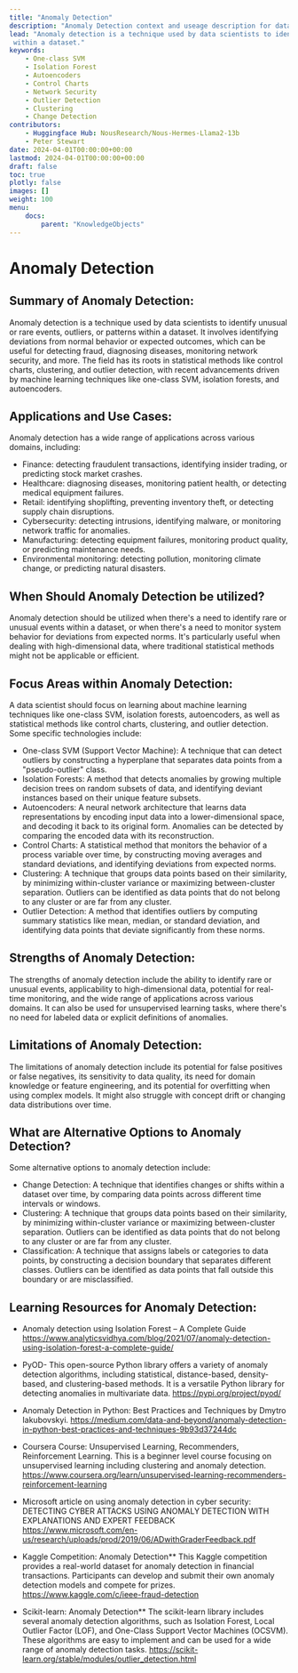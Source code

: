 ```yaml
---
title: "Anomaly Detection"
description: "Anomaly Detection context and useage description for data science students"
lead: "Anomaly detection is a technique used by data scientists to identify unusual or rare events, outliers, or patterns 
 within a dataset."
keywords:
    - One-class SVM
    - Isolation Forest
    - Autoencoders 
    - Control Charts 
    - Network Security
    - Outlier Detection 
    - Clustering 
    - Change Detection
contributors:
    - Huggingface Hub: NousResearch/Nous-Hermes-Llama2-13b
    - Peter Stewart
date: 2024-04-01T00:00:00+00:00
lastmod: 2024-04-01T00:00:00+00:00
draft: false
toc: true
plotly: false
images: []
weight: 100
menu:
    docs:
        parent: "KnowledgeObjects"
---
```


# Anomaly Detection


## Summary of Anomaly Detection:
 Anomaly detection is a technique used by data scientists to identify unusual or rare events, outliers, or patterns 
 within a dataset. It involves identifying deviations from normal behavior or expected outcomes, which can be useful 
 for detecting fraud, diagnosing diseases, monitoring network security, and more. The field has its roots in statistical 
 methods like control charts, clustering, and outlier detection, with recent advancements driven by machine learning 
 techniques like one-class SVM, isolation forests, and autoencoders.

## Applications and Use Cases:
 Anomaly detection has a wide range of applications across various domains, including:
 - Finance: detecting fraudulent transactions, identifying insider trading, or predicting stock market crashes.
 - Healthcare: diagnosing diseases, monitoring patient health, or detecting medical equipment failures.
 - Retail: identifying shoplifting, preventing inventory theft, or detecting supply chain disruptions.
 - Cybersecurity: detecting intrusions, identifying malware, or monitoring network traffic for anomalies.
 - Manufacturing: detecting equipment failures, monitoring product quality, or predicting maintenance needs.
 - Environmental monitoring: detecting pollution, monitoring climate change, or predicting natural disasters.

## When Should Anomaly Detection be utilized?
 Anomaly detection should be utilized when there's a need to identify rare or unusual events within a dataset, or when 
 there's a need to monitor system behavior for deviations from expected norms. It's particularly useful when dealing 
 with high-dimensional data, where traditional statistical methods might not be applicable or efficient.

## Focus Areas within Anomaly Detection:
 A data scientist should focus on learning about machine learning techniques like one-class SVM, isolation forests, autoencoders, 
 as well as statistical methods like control charts, clustering, and outlier detection. Some specific technologies include:
 - One-class SVM (Support Vector Machine): A technique that can detect outliers by constructing a hyperplane that 
 separates data points from a "pseudo-outlier" class.
 - Isolation Forests: A method that detects anomalies by growing multiple decision trees on random subsets of data, 
 and identifying deviant instances based on their unique feature subsets.
 - Autoencoders: A neural network architecture that learns data representations by encoding input data into a lower-dimensional 
 space, and decoding it back to its original form. Anomalies can be detected by comparing the encoded data with its reconstruction.
 - Control Charts: A statistical method that monitors the behavior of a process variable over time, by constructing 
 moving averages and standard deviations, and identifying deviations from expected norms.
 - Clustering: A technique that groups data points based on their similarity, by minimizing within-cluster variance or maximizing 
 between-cluster separation. Outliers can be identified as data points that do not belong to any cluster or are far from any cluster.
 - Outlier Detection: A method that identifies outliers by computing summary statistics like mean, median, or standard deviation, 
 and identifying data points that deviate significantly from these norms.

## Strengths of Anomaly Detection:
 The strengths of anomaly detection include the ability to identify rare or unusual events, applicability to high-dimensional data, potential for real-time monitoring, and the wide range of applications across various domains. It can also be used for 
 unsupervised learning tasks, where there's no need for labeled data or explicit definitions of anomalies.

## Limitations of Anomaly Detection:
 The limitations of anomaly detection include its potential for false positives or false negatives, its sensitivity to data quality, its need for domain knowledge or feature engineering, and its potential for overfitting when using complex models. It might also struggle with concept drift or changing data distributions over time.

## What are Alternative Options to Anomaly Detection?
 Some alternative options to anomaly detection include:
 - Change Detection: A technique that identifies changes or shifts within a dataset over time, by comparing data points across 
 different time intervals or windows.
 - Clustering: A technique that groups data points based on their similarity, by minimizing within-cluster variance or maximizing 
 between-cluster separation. Outliers can be identified as data points that do not belong to any cluster or are far from any cluster.
 - Classification: A technique that assigns labels or categories to data points, by constructing a decision boundary that separates 
 different classes. Outliers can be identified as data points that fall outside this boundary or are misclassified.

## Learning Resources for Anomaly Detection:

 - Anomaly detection using Isolation Forest – A Complete Guide https://www.analyticsvidhya.com/blog/2021/07/anomaly-detection-using-isolation-forest-a-complete-guide/
 
 - PyOD- This open-source Python library offers a variety of anomaly detection algorithms, including statistical, distance-based, density-based, and clustering-based methods. It is a versatile Python library for detecting anomalies in multivariate data. https://pypi.org/project/pyod/
 
 - Anomaly Detection in Python: Best Practices and Techniques by Dmytro Iakubovskyi. https://medium.com/data-and-beyond/anomaly-detection-in-python-best-practices-and-techniques-9b93d37244dc

- Coursera Course: Unsupervised Learning, Recommenders, Reinforcement Learning. This is a beginner level course focusing on unsupervised learning including clustering and anomaly detection. https://www.coursera.org/learn/unsupervised-learning-recommenders-reinforcement-learning

- Microsoft article on using anomaly detection in cyber security: DETECTING CYBER ATTACKS USING ANOMALY DETECTION WITH
EXPLANATIONS AND EXPERT FEEDBACK https://www.microsoft.com/en-us/research/uploads/prod/2019/06/ADwithGraderFeedback.pdf

- Kaggle Competition: Anomaly Detection\*\* This Kaggle competition provides a real-world dataset for anomaly detection in financial transactions. Participants can develop and submit their own anomaly detection models and compete for prizes. https://www.kaggle.com/c/ieee-fraud-detection 

- Scikit-learn: Anomaly Detection\*\* The scikit-learn library includes several anomaly detection algorithms, such as Isolation Forest, Local Outlier Factor (LOF), and One-Class Support Vector Machines (OCSVM). These algorithms are easy to implement and can be used for a wide range of anomaly detection tasks. https://scikit-learn.org/stable/modules/outlier_detection.html


